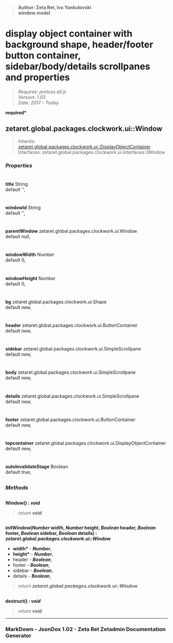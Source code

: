 > __Author: Zeta Ret, Ivo Yankulovski__  
> __window model__  
# display object container with background shape, header/footer button container, sidebar/body/details scrollpanes and properties  
> *Requires: protoss.all.js*  
> *Version: 1.03*  
> *Date: 2017 - Today*  

__required*__

## zetaret.global.packages.clockwork.ui::Window  
> Inherits: [zetaret.global.packages.clockwork.ui::DisplayObjectContainer](DisplayObjectContainer.md)  
> Interfaces: zetaret.global.packages.clockwork.ui.interfaces::IWindow  

### *Properties*  

#  
__title__ String  
default '',   

#  
__windowId__ String  
default '',   

#  
__parentWindow__ zetaret.global.packages.clockwork.ui.Window  
default null,   

#  
__windowWidth__ Number  
default 0,   

#  
__windowHeight__ Number  
default 0,   

#  
__bg__ zetaret.global.packages.clockwork.ui.Shape  
default new,   

#  
__header__ zetaret.global.packages.clockwork.ui.ButtonContainer  
default new,   

#  
__sidebar__ zetaret.global.packages.clockwork.ui.SimpleScrollpane  
default new,   

#  
__body__ zetaret.global.packages.clockwork.ui.SimpleScrollpane  
default new,   

#  
__details__ zetaret.global.packages.clockwork.ui.SimpleScrollpane  
default new,   

#  
__footer__ zetaret.global.packages.clockwork.ui.ButtonContainer  
default new,   

#  
__topcontainer__ zetaret.global.packages.clockwork.ui.DisplayObjectContainer  
default new,   

#  
__autoInvalidateStage__ Boolean  
default true,   


##  
### *Methods*  

##  
__Window() : *void*__  

> *return __void__*  

##  
__initWindow(*Number* width, *Number* height, *Boolean* header, *Boolean* footer, *Boolean* sidebar, *Boolean* details) : *zetaret.global.packages.clockwork.ui::Window*__  

- __width*__ - __*Number*__,   
- __height*__ - __*Number*__,   
- header - __*Boolean*__,   
- footer - __*Boolean*__,   
- sidebar - __*Boolean*__,   
- details - __*Boolean*__,   
> *return __zetaret.global.packages.clockwork.ui::Window__*  

##  
__destruct() : *void*__  

> *return __void__*  

---  
### MarkDown - JsonDox 1.02 - Zeta Ret Zetadmin Documentation Generator